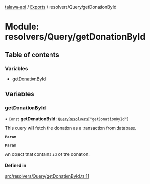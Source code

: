 [talawa-api](../README.md) / [Exports](../modules.md) / resolvers/Query/getDonationById

# Module: resolvers/Query/getDonationById

## Table of contents

### Variables

- [getDonationById](resolvers_Query_getDonationById.md#getdonationbyid)

## Variables

### getDonationById

• `Const` **getDonationById**: [`QueryResolvers`](types_generatedGraphQLTypes.md#queryresolvers)[``"getDonationById"``]

This query will fetch the donation as a transaction from database.

**`Param`**

**`Param`**

An object that contains `id` of the donation.

#### Defined in

[src/resolvers/Query/getDonationById.ts:11](https://github.com/PalisadoesFoundation/talawa-api/blob/3677888/src/resolvers/Query/getDonationById.ts#L11)
